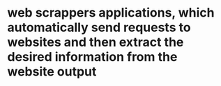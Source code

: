 # web scrappers applications, which automatically send requests to websites and then extract the desired information from the website output
